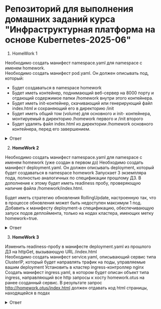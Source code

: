 # Репозиторий для выполнения домашних заданий курса "Инфраструктурная платформа на основе Kubernetes-2025-06" 


1. HomeWork 1 

Необходимо создать манифест namespace.yaml для namespace с именем homework.  
Необходимо создать манифест pod.yaml. Он должен описывать под, который: 
* Будет создаваться в namespace homework
* Будет иметь контейнер, поднимающий веб-сервер на 8000 порту и отдающий содержимое папки /homework внутри этого контейнера.  
* Будет иметь init-контейнер, скачивающий или генерирующий файл index.html и сохраняющий его в директорию /init
* Будет иметь общий том (volume) для основного и init- контейнера, монтируемый в директорию /homework первого и /init второго 
* Будет удалять файл index.html из директории /homework основного контейнера, перед его завершением. 


<details>
  <summary>Ответ</summary>

Описание: 
 
namespace.yaml - создаёт namespace.  
configmap.yaml - заменяет дефолтный конфиг ngix.  
service.yaml - делаем сервис, для проверки работы пода снаружи через NodePort.  
pod.yaml - описываем сам под.  
emptyDir используется для передачи между init и nginx контейнерами пода index.html 

### Запуск
```
kubectl apply -f namespace.yaml
kubectl apply -f configmap.yaml
kubectl apply -f pod.yaml 
```
### Проверки
```
kubectl get ns homework 
kubectl get po -n homework 
kubectl get service -n homework 
kubectl exec homework-pod -n homework -- cat /homework/index.html

```


</details>

2. **HomeWork 2**

Необходимо создать манифест namespace.yaml для namespace с именем homework (уже создан в первом дз) 
Необходимо создать манифест deployment.yaml. Он должен описывать deployment, который будет создаваться в namespace homework 
Запускает 3 экземпляра пода, полностью аналогичных по спецификации прошлому ДЗ. 
В дополнение к этому будет иметь readiness пробу, проверяющую наличие файла /homework/index.html.

Будет иметь стратегию обновления RollingUpdate, настроенную так, что в процессе обновления может быть недоступен максимум 1 под. 
Добавить к манифесту deployment-а спецификацию, обеспечивающую запуск подов деплоймента, только на нодах кластера, имеющих метку homework=true. 

<details>
  <summary>Ответ</summary>

Создаём манифест 
```
apiVersion: apps/v1
kind: Deployment
metadata:
  name: homework-deployment
  namespace: homework
  labels:
    app: homework
spec:
  replicas: 3  # Запускаем 3 экземпляра пода из прошлого ДЗ
  selector:
    matchLabels:
      app: homework
  strategy:
    type: RollingUpdate
    rollingUpdate:
      maxUnavailable: 1  # В процессе обновления может быть недоступен 1 под
      maxSurge: 1        # Указываем что в процессе обновления можно создавать 1 дполнительный под
  template:
    metadata:
      labels:
        app: homework
    spec:
      nodeSelector:
        homework: "true"  # Указываем, что поды могут запускаться только на нодах с меткой homework
      volumes:
        - name: shared-volume
          emptyDir: {}
        - name: config-volume
          configMap:
            name: nginx-config
      initContainers:
        - name: init-container
          image: busybox
          command: ["/bin/sh", "-c"]
          args:
            - echo "<h1>OTUS HomeWORK 1</h1>" > /init/index.html;
          volumeMounts:
            - name: shared-volume
              mountPath: /init
      containers:
        - name: web-server
          image: nginx
          ports:
            - containerPort: 8000
          volumeMounts:
            - name: shared-volume
              mountPath: /homework
            - name: config-volume
              mountPath: /etc/nginx/nginx.conf
              subPath: nginx.conf
          readinessProbe:  # Проверяем наличие файла /homework/index.html
            exec:
              command: ["/bin/sh", "-c", "test -f /homework/index.html"]
            initialDelaySeconds: 5
            periodSeconds: 10
          lifecycle:
            preStop:
              exec:
                command: ["/bin/sh", "-c", "rm -f /homework/index.html"]

```
Ставим метку на ноду

```
kubectl label node node-1 homework=true
```

Проверяем, что на ноде есть метка
```
kubectl get nodes --show-labels | grep home
```

Проверяем, что поды запустились только на ноде, на которой есть метка(label)
```
kubectl get po -o wide -n homework 
```



Заметка про расширение Deployment

Should you manually scale a Deployment, example via kubectl scale deployment deployment --replicas=X, and then you update that Deployment based on a manifest (for example: by running kubectl apply -f deployment.yaml), 
 then applying that manifest overwrites the manual scaling that you previously did. 


</details>

3. **HomeWork 3**

Изменить readiness-пробу в манифесте deployment.yaml из прошлого ДЗ на httpGet, вызывающую URL /index.html  
Необходимо создать манифест service.yaml, описывающий сервис типа ClusterIP, который будет направлять трафик на поды, управляемые вашим deployment 
Установить в кластер ingress-контроллер nginx 
Создать манифест ingress.yaml, в котором будет описан объект типа ingress, направляющий все http запросы к хосту homework.otus на ранее созданный сервис. В результате запрос http://homework.otus/index.html должен отдавать код html страницы, находящейся в подах

<details>
  <summary>Ответ</summary>

Устанавливаем  ingress-nginx и проверяем
```
kubectl apply -f https://raw.githubusercontent.com/kubernetes/ingress-nginx/controller-v1.9.4/deploy/static/provider/baremetal/deploy.yaml
kubectl get pods -n ingress-nginx
```

Создаём ingress

```
kind: Ingress #Создаём объект типа ingress, который управляет входящими http/https запросами и направляет их на сервисы.
metadata:
  name: homework-ingress
  namespace: homework
  annotations:
    nginx.ingress.kubernetes.io/rewrite-target: / #Данная аннотация означает, что если в запросе будет /index.html то ingress перепишет его на /
spec:
  ingressClassName: nginx
  rules:
  - host: homework.otus
    http:
      paths:
        - path: /
          pathType: Prefix
          backend:
            service:
              name: homework-service
              port:
                number: 80
```

Правим Service на Cluster ip

```
apiVersion: v1
kind: Service
metadata:
  name: homework-service
  namespace: homework
spec:
  selector:
    app: homework
  ports:
    - protocol: TCP
      port: 80
      targetPort: 8000
  type: ClusterIP
```

Правим тип проверки в deployment

```
          readinessProbe:
            httpGet: #проверка готовности будет выполняться http запросом
              path: /index.html # Страница которую мы запрашиваем для проверки
              port: 8000    # Порт на который выполняется http запрос, должен совпадать с containerPort:
            periodSeconds: 10 # Проверка запускается каждые 10 сек.
          lifecycle:
            preStop: #Хук который выполняется перед остановкой контейнера
              exec:
                command: ["/bin/sh", "-c", "rm -f /homework/index.html"]

```
Запускаем

```
kubectl apply -f .


```

Проверка по DNS внутри кластера:

```
root@master-1:/home/mity/OTUS/homework3# kubectl get svc -n homework
NAME               TYPE        CLUSTER-IP     EXTERNAL-IP   PORT(S)   AGE
homework-service   ClusterIP   10.233.14.50   <none>        80/TCP    13d
root@master-1:/home/mity/OTUS/homework3# curl http://homework-service.homework.svc.cluster.local/index.html
<h1>OTUS HomeWORK 3</h1>
```
```
root@master-1:/home/mity/OTUS/homework3# kubectl get ep -n homework
NAME               ENDPOINTS                                               AGE
homework-service   10.233.70.81:8000,10.233.70.82:8000,10.233.70.83:8000   13d
root@master-1:/home/mity/OTUS/homework3# 
```
Проверка через тестовый контейнер

```
root@master-1:/home/mity/OTUS/homework3# kubectl run -it --rm --image centosadmin/utils test bash -n homework
If you don't see a command prompt, try pressing enter.
bash-5.0# curl homework-service 
<h1>OTUS HomeWORK 3</h1>
```
